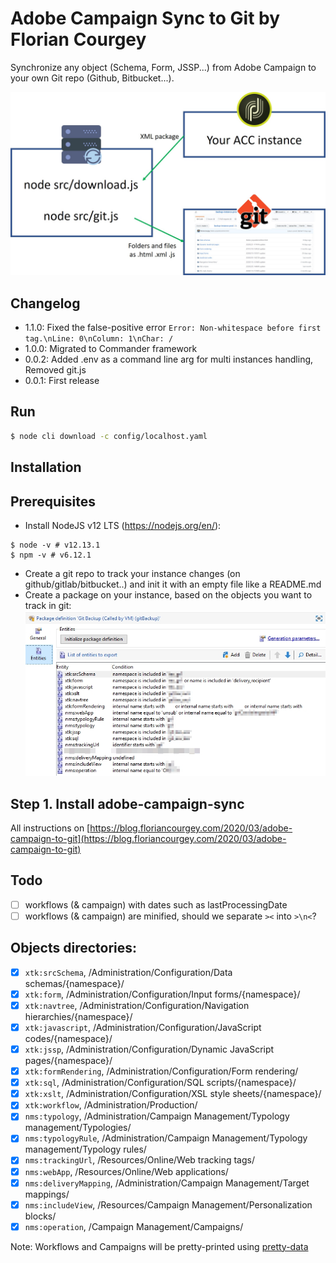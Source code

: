 # Adobe Campaign Sync to Git by Florian Courgey
Synchronize any object (Schema, Form, JSSP...) from Adobe Campaign to your own Git repo (Github, Bitbucket...).

![](/doc/Presentation.jpg)

## Changelog

- 1.1.0: Fixed the false-positive error `Error: Non-whitespace before first tag.\nLine: 0\nColumn: 1\nChar: /`
- 1.0.0: Migrated to Commander framework
- 0.0.2: Added .env as a command line arg for multi instances handling, Removed git.js
- 0.0.1: First release

## Run

```bash
$ node cli download -c config/localhost.yaml
```

## Installation

## Prerequisites
- Install NodeJS v12 LTS (https://nodejs.org/en/):
```console
$ node -v # v12.13.1
$ npm -v # v6.12.1
```
- Create a git repo to track your instance changes (on github/gitlab/bitbucket..) and init it with an empty file like a README.md
- Create a package on your instance, based on the objects you want to track in git:
![](doc/Package.jpg)

## Step 1. Install adobe-campaign-sync

All instructions on [https://blog.floriancourgey.com/2020/03/adobe-campaign-to-git](https://blog.floriancourgey.com/2020/03/adobe-campaign-to-git)

## Todo
- [ ] workflows (& campaign) with dates such as lastProcessingDate
- [ ] workflows (& campaign) are minified, should we separate `><` into `>\n<`?

## Objects directories:
- [x] `xtk:srcSchema`, /Administration/Configuration/Data schemas/{namespace}/
- [x] `xtk:form`, /Administration/Configuration/Input forms/{namespace}/
- [x] `xtk:navtree`, /Administration/Configuration/Navigation hierarchies/{namespace}/
- [x] `xtk:javascript`, /Administration/Configuration/JavaScript codes/{namespace}/
- [x] `xtk:jssp`, /Administration/Configuration/Dynamic JavaScript pages/{namespace}/
- [x] `xtk:formRendering`, /Administration/Configuration/Form rendering/
- [x] `xtk:sql`, /Administration/Configuration/SQL scripts/{namespace}/
- [x] `xtk:xslt`, /Administration/Configuration/XSL style sheets/{namespace}/
- [x] `xtk:workflow`, /Administration/Production/
- [x] `nms:typology`, /Administration/Campaign Management/Typology management/Typologies/
- [x] `nms:typologyRule`, /Administration/Campaign Management/Typology management/Typology rules/
- [x] `nms:trackingUrl`, /Resources/Online/Web tracking tags/
- [x] `nms:webApp`, /Resources/Online/Web applications/
- [x] `nms:deliveryMapping`, /Administration/Campaign Management/Target mappings/
- [x] `nms:includeView`, /Resources/Campaign Management/Personalization blocks/
- [x] `nms:operation`, /Campaign Management/Campaigns/

Note: Workflows and Campaigns will be pretty-printed using [pretty-data](https://www.npmjs.com/package/pretty-data)

